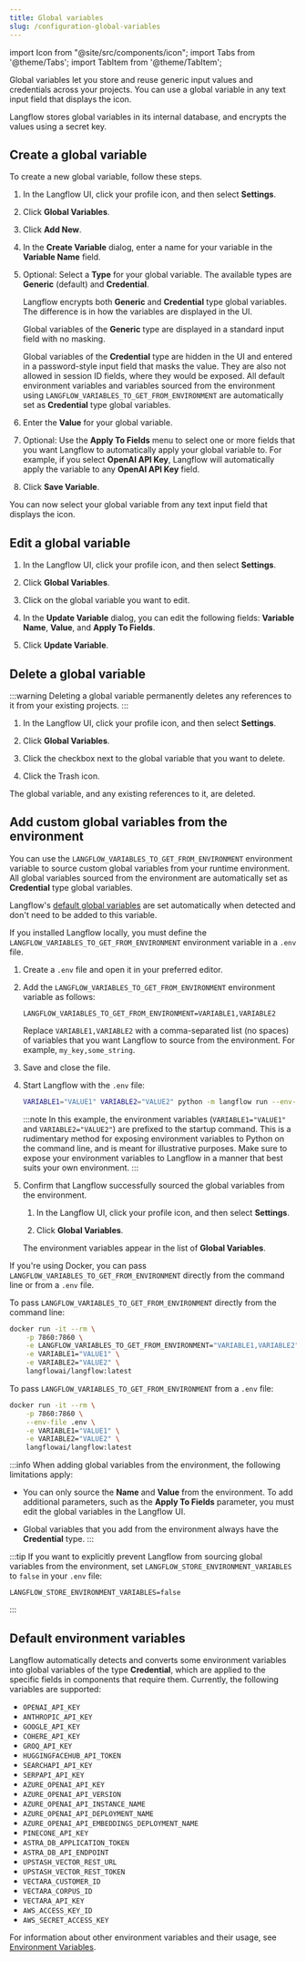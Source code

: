 ```yaml
---
title: Global variables
slug: /configuration-global-variables
---
```


import Icon from "@site/src/components/icon";
import Tabs from '@theme/Tabs';
import TabItem from '@theme/TabItem';

Global variables let you store and reuse generic input values and credentials across your projects.
You can use a global variable in any text input field that displays the <Icon name="Globe" aria-label="Globe" /> icon.

Langflow stores global variables in its internal database, and encrypts the values using a secret key.

## Create a global variable

To create a new global variable, follow these steps.

1. In the Langflow UI, click your profile icon, and then select **Settings**.

2. Click **Global Variables**.

3. Click **Add New**.

4. In the **Create Variable** dialog, enter a name for your variable in the **Variable Name** field.

5. Optional: Select a **Type** for your global variable. The available types are **Generic** (default) and **Credential**.

   Langflow encrypts both **Generic** and **Credential** type global variables. The difference is in how the variables are displayed in the UI.

   Global variables of the **Generic** type are displayed in a standard input field with no masking.

   Global variables of the **Credential** type are hidden in the UI and entered in a password-style input field that masks the value. They are also not allowed in session ID fields, where they would be exposed.
   All default environment variables and variables sourced from the environment using `LANGFLOW_VARIABLES_TO_GET_FROM_ENVIRONMENT` are automatically set as **Credential** type global variables.

6. Enter the **Value** for your global variable.

7. Optional: Use the **Apply To Fields** menu to select one or more fields that you want Langflow to automatically apply your global variable to. For example, if you select **OpenAI API Key**, Langflow will automatically apply the variable to any **OpenAI API Key** field.

8. Click **Save Variable**.

You can now select your global variable from any text input field that displays the <Icon name="Globe" aria-label="Globe" /> icon.

## Edit a global variable

1. In the Langflow UI, click your profile icon, and then select **Settings**.

2. Click **Global Variables**.

3. Click on the global variable you want to edit.

4. In the **Update Variable** dialog, you can edit the following fields: **Variable Name**, **Value**, and **Apply To Fields**.

5. Click **Update Variable**.

## Delete a global variable

:::warning
Deleting a global variable permanently deletes any references to it from your existing projects.
:::

1. In the Langflow UI, click your profile icon, and then select **Settings**.

2. Click **Global Variables**.

3. Click the checkbox next to the global variable that you want to delete.

4. Click the Trash icon.

The global variable, and any existing references to it, are deleted.

## Add custom global variables from the environment

You can use the `LANGFLOW_VARIABLES_TO_GET_FROM_ENVIRONMENT` environment variable to source custom global variables from your runtime environment. All global variables sourced from the environment are automatically set as **Credential** type global variables.

Langflow's [default global variables](#default-environment-variables) are set automatically when detected and don't need to be added to this variable.
<Tabs>

<TabItem value="local" label="Local" default>

If you installed Langflow locally, you must define the `LANGFLOW_VARIABLES_TO_GET_FROM_ENVIRONMENT` environment variable in a `.env` file.

1. Create a `.env` file and open it in your preferred editor.

2. Add the `LANGFLOW_VARIABLES_TO_GET_FROM_ENVIRONMENT` environment variable as follows:

   ```plaintext title=".env"
   LANGFLOW_VARIABLES_TO_GET_FROM_ENVIRONMENT=VARIABLE1,VARIABLE2
   ```

   Replace `VARIABLE1,VARIABLE2` with a comma-separated list (no spaces) of variables that you want Langflow to source from the environment.
   For example, `my_key,some_string`.

3. Save and close the file.

4. Start Langflow with the `.env` file:

   ```bash
   VARIABLE1="VALUE1" VARIABLE2="VALUE2" python -m langflow run --env-file .env
   ```

   :::note
   In this example, the environment variables (`VARIABLE1="VALUE1"` and `VARIABLE2="VALUE2"`) are prefixed to the startup command.
   This is a rudimentary method for exposing environment variables to Python on the command line, and is meant for illustrative purposes.
   Make sure to expose your environment variables to Langflow in a manner that best suits your own environment.
   :::

5. Confirm that Langflow successfully sourced the global variables from the environment.

   1. In the Langflow UI, click your profile icon, and then select **Settings**.

   2. Click **Global Variables**.

   The environment variables appear in the list of **Global Variables**.

</TabItem>

<TabItem value="docker" label="Docker">

If you're using Docker, you can pass `LANGFLOW_VARIABLES_TO_GET_FROM_ENVIRONMENT` directly from the command line or from a `.env` file.

To pass `LANGFLOW_VARIABLES_TO_GET_FROM_ENVIRONMENT` directly from the command line:

```bash
docker run -it --rm \
    -p 7860:7860 \
    -e LANGFLOW_VARIABLES_TO_GET_FROM_ENVIRONMENT="VARIABLE1,VARIABLE2" \
    -e VARIABLE1="VALUE1" \
    -e VARIABLE2="VALUE2" \
    langflowai/langflow:latest
```

To pass `LANGFLOW_VARIABLES_TO_GET_FROM_ENVIRONMENT` from a `.env` file:

```bash
docker run -it --rm \
    -p 7860:7860 \
    --env-file .env \
    -e VARIABLE1="VALUE1" \
    -e VARIABLE2="VALUE2" \
    langflowai/langflow:latest
```

</TabItem>

</Tabs>

:::info
When adding global variables from the environment, the following limitations apply:

- You can only source the **Name** and **Value** from the environment.
  To add additional parameters, such as the **Apply To Fields** parameter, you must edit the global variables in the Langflow UI.

- Global variables that you add from the environment always have the **Credential** type.
  :::

:::tip
If you want to explicitly prevent Langflow from sourcing global variables from the environment, set `LANGFLOW_STORE_ENVIRONMENT_VARIABLES` to `false` in your `.env` file:

```plaintext title=".env"
LANGFLOW_STORE_ENVIRONMENT_VARIABLES=false
```

:::

## Default environment variables

Langflow automatically detects and converts some environment variables into global variables of the type **Credential**, which are applied to the specific fields in components that require them. Currently, the following variables are supported:

- `OPENAI_API_KEY`
- `ANTHROPIC_API_KEY`
- `GOOGLE_API_KEY`
- `COHERE_API_KEY`
- `GROQ_API_KEY`
- `HUGGINGFACEHUB_API_TOKEN`
- `SEARCHAPI_API_KEY`
- `SERPAPI_API_KEY`
- `AZURE_OPENAI_API_KEY`
- `AZURE_OPENAI_API_VERSION`
- `AZURE_OPENAI_API_INSTANCE_NAME`
- `AZURE_OPENAI_API_DEPLOYMENT_NAME`
- `AZURE_OPENAI_API_EMBEDDINGS_DEPLOYMENT_NAME`
- `PINECONE_API_KEY`
- `ASTRA_DB_APPLICATION_TOKEN`
- `ASTRA_DB_API_ENDPOINT`
- `UPSTASH_VECTOR_REST_URL`
- `UPSTASH_VECTOR_REST_TOKEN`
- `VECTARA_CUSTOMER_ID`
- `VECTARA_CORPUS_ID`
- `VECTARA_API_KEY`
- `AWS_ACCESS_KEY_ID`
- `AWS_SECRET_ACCESS_KEY`

For information about other environment variables and their usage, see [Environment Variables](/environment-variables).